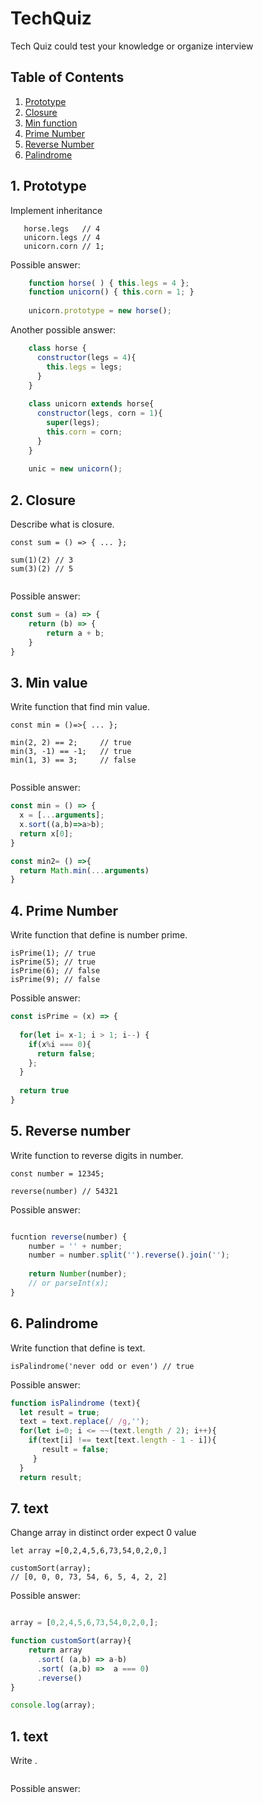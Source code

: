 # TechQuiz

Tech Quiz could test your knowledge or organize interview 


## Table of Contents
1. [Prototype](#prototype)
1. [Closure](#closure)
1. [Min function](#min-value)
1. [Prime Number](#prime-number)
1. [Reverse Number](#reverse-number)
1. [Palindrome](#palindrome)

<a name="prototype"/>

## 1. Prototype

Implement inheritance

```
   horse.legs   // 4
   unicorn.legs // 4
   unicorn.corn // 1;
```



Possible answer:
```javascript
    function horse( ) { this.legs = 4 };
    function unicorn() { this.corn = 1; }
    
    unicorn.prototype = new horse();
```

Another possible answer:
```javascript
    class horse {
      constructor(legs = 4){
        this.legs = legs;
      }
    }
    
    class unicorn extends horse{
      constructor(legs, corn = 1){
        super(legs);
        this.corn = corn;
      }
    }
    
    unic = new unicorn();
```

<a name="closure"/>

## 2. Closure

Describe what is closure.

```
const sum = () => { ... };

sum(1)(2) // 3
sum(3)(2) // 5   
 
```

Possible answer:
```javascript
const sum = (a) => {
    return (b) => {
        return a + b;
    }
}
```

<a name="min-value"/>

## 3. Min value

Write function that find min value.

```
const min = ()=>{ ... };

min(2, 2) == 2;     // true
min(3, -1) == -1;   // true
min(1, 3) == 3;     // false
 
```

Possible answer:
```javascript
const min = () => {
  x = [...arguments];
  x.sort((a,b)=>a>b);
  return x[0];
}

const min2= () =>{
  return Math.min(...arguments)
}
```

<a name="prime-number"/>

## 4. Prime Number

Write function that define is number prime.
```
isPrime(1); // true
isPrime(5); // true
isPrime(6); // false
isPrime(9); // false
```

Possible answer:
```javascript
const isPrime = (x) => {
  
  for(let i= x-1; i > 1; i--) {
    if(x%i === 0){
      return false;
    };
  }
  
  return true
}
```

<a name="reverse-number"/>

## 5. Reverse number 

Write function to reverse digits in number.
```
const number = 12345;

reverse(number) // 54321

```

Possible answer:
```javascript

fucntion reverse(number) {
    number = '' + number;
    number = number.split('').reverse().join('');
    
    return Number(number);
    // or parseInt(x);
}

```

<a name="palindrome"/>

## 6. Palindrome 

Write function that define is text.
```
isPalindrome('never odd or even') // true
```

Possible answer:
```javascript
function isPalindrome (text){
  let result = true;
  text = text.replace(/ /g,'');
  for(let i=0; i <= ~~(text.length / 2); i++){
    if(text[i] !== text[text.length - 1 - i]){
       result = false;
     }
  }
  return result;

```

## 7. text 

Change array in distinct order expect 0 value
```
let array =[0,2,4,5,6,73,54,0,2,0,]

customSort(array);
// [0, 0, 0, 73, 54, 6, 5, 4, 2, 2]

```

Possible answer:
```javascript

array = [0,2,4,5,6,73,54,0,2,0,];

function customSort(array){
    return array
      .sort( (a,b) => a-b)
      .sort( (a,b) =>  a === 0)
      .reverse()
}

console.log(array);
```


## 1. text 

Write .
```

```

Possible answer:
```javascript

```
